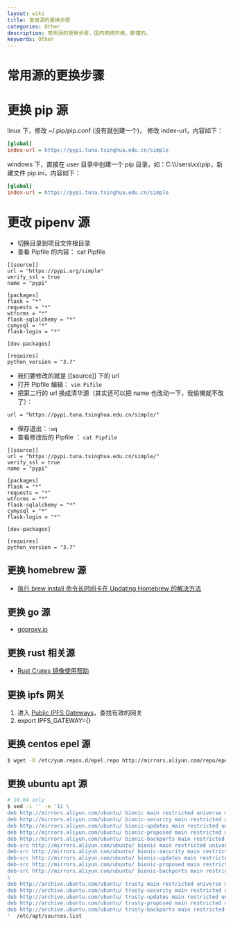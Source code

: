 ```yaml
---
layout: wiki
title: 常用源的更换步骤
categories: Other
description: 常用源的更换步骤，国内网络环境，都懂的。
keywords: Other
---
```


# 常用源的更换步骤
# 更换 pip 源

linux 下，修改 ~/.pip/pip.conf (没有就创建一个)， 修改 index-url，内容如下：

```cfg
[global]
index-url = https://pypi.tuna.tsinghua.edu.cn/simple
```

windows 下，直接在 user 目录中创建一个 pip 目录，如：C:\Users\xx\pip，新建文件 pip.ini，内容如下：

```cfg
[global]
index-url = https://pypi.tuna.tsinghua.edu.cn/simple
```
 
# 更改 pipenv 源

- 切换目录到项目文件根目录
- 查看 Pipfile 的内容： cat Pipfile

```shell
[[source]]
url = "https://pypi.org/simple"
verify_ssl = true
name = "pypi"

[packages]
flask = "*"
requests = "*"
wtforms = "*"
flask-sqlalchemy = "*"
cymysql = "*"
flask-login = "*"

[dev-packages]

[requires]
python_version = "3.7"
```

- 我们要修改的就是 [[source]] 下的 url
- 打开 Pipfile 编辑： `vim Pifile`
- 把第二行的 url 换成清华源（其实还可以把 name 也改动一下，我偷懒就不改了）：

```shell
url = "https://pypi.tuna.tsinghua.edu.cn/simple/"
```

- 保存退出：`:wq`
- 查看修改后的 Pipfile ： `cat Pipfile`

```shell
[[source]]
url = "https://pypi.tuna.tsinghua.edu.cn/simple/"
verify_ssl = true
name = "pypi"

[packages]
flask = "*"
requests = "*"
wtforms = "*"
flask-sqlalchemy = "*"
cymysql = "*"
flask-login = "*"

[dev-packages]

[requires]
python_version = "3.7"
```

## 更换 homebrew 源

- [执行 brew install 命令长时间卡在 Updating Homebrew 的解决方法](https://learnku.com/articles/18908)

## 更换 go 源

- [goproxy.io](https://goproxy.io/)

## 更换 rust 相关源

- [Rust Crates 镜像使用帮助](https://lug.ustc.edu.cn/wiki/mirrors/help/rust-crates)

## 更换 ipfs 网关

1. 进入 [Public IPFS Gateways](https://ipfs.github.io/public-gateway-checker/)，查找有效的网关
2. export IPFS_GATEWAY={}

## 更换 centos epel 源

```sh
$ wget -O /etc/yum.repos.d/epel.repo http://mirrors.aliyun.com/repo/epel-6.repo
```

## 更换 ubuntu apt 源

```sh
# 18.04 only
$ sed -i '' -e '1i \
deb http://mirrors.aliyun.com/ubuntu/ bionic main restricted universe multiverse \
deb http://mirrors.aliyun.com/ubuntu/ bionic-security main restricted universe multiverse \
deb http://mirrors.aliyun.com/ubuntu/ bionic-updates main restricted universe multiverse \
deb http://mirrors.aliyun.com/ubuntu/ bionic-proposed main restricted universe multiverse \
deb http://mirrors.aliyun.com/ubuntu/ bionic-backports main restricted universe multiverse \
deb-src http://mirrors.aliyun.com/ubuntu/ bionic main restricted universe multiverse \
deb-src http://mirrors.aliyun.com/ubuntu/ bionic-security main restricted universe multiverse \
deb-src http://mirrors.aliyun.com/ubuntu/ bionic-updates main restricted universe multiverse \
deb-src http://mirrors.aliyun.com/ubuntu/ bionic-proposed main restricted universe multiverse \
deb-src http://mirrors.aliyun.com/ubuntu/ bionic-backports main restricted universe multiverse \
\
deb http://archive.ubuntu.com/ubuntu/ trusty main restricted universe multiverse \
deb http://archive.ubuntu.com/ubuntu/ trusty-security main restricted universe multiverse \
deb http://archive.ubuntu.com/ubuntu/ trusty-updates main restricted universe multiverse \
deb http://archive.ubuntu.com/ubuntu/ trusty-proposed main restricted universe multiverse \
deb http://archive.ubuntu.com/ubuntu/ trusty-backports main restricted universe multiverse \
'  /etc/apt/sources.list
```
